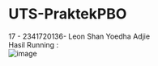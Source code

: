 # UTS-PraktekPBO
 17 - 2341720136- Leon Shan Yoedha Adjie
 <br>
 Hasil Running :
 <br>
![image](https://github.com/user-attachments/assets/905a0485-a782-47c8-a06e-a8003ade7326)
